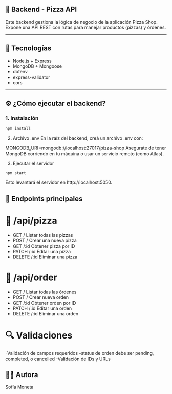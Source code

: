 ## 🔧 Backend - Pizza API

Este backend gestiona la lógica de negocio de la aplicación Pizza Shop. Expone una API REST con rutas para manejar productos (pizzas) y órdenes.

---

## 🚀 Tecnologías

- Node.js + Express
- MongoDB + Mongoose
- dotenv
- express-validator
- cors

---

## ⚙️ ¿Cómo ejecutar el backend?

### 1. Instalación

```
npm install
```
2. Archivo .env
En la raíz del backend, creá un archivo .env con:

MONGODB_URI=mongodb://localhost:27017/pizza-shop
Asegurate de tener MongoDB corriendo en tu máquina o usar un servicio remoto (como Atlas).

3. Ejecutar el servidor
```
npm start
```
Esto levantará el servidor en http://localhost:5050.

## 📌 Endpoints principales

# 🧀 /api/pizza

- GET	/	Listar todas las pizzas
- POST	/	Crear una nueva pizza
- GET	/:id	Obtener pizza por ID
- PATCH	/:id	Editar una pizza
- DELETE	/:id	Eliminar una pizza

# 🧾 /api/order
- GET	/	Listar todas las órdenes
- POST	/	Crear nueva orden
- GET	/:id	Obtener orden por ID
- PATCH	/:id	Editar una orden
- DELETE	/:id	Eliminar una orden

# 🔍 Validaciones
-Validación de campos requeridos
-status de orden debe ser pending, completed, o cancelled
-Validación de IDs y URLs

## 🧑‍💻 Autora
Sofía Moneta
